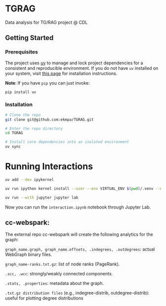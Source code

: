 # TGRAG
Data analysis for TG/RAG project @ CDL 


## Getting Started

### Prerequisites
The project uses [uv](https://docs.astral.sh/uv/) to manage and lock project dependencies for a consistent and reproducible environment. If you do not have `uv` installed on your system, visit [this page](https://docs.astral.sh/uv/getting-started/installation/) for installation instructions.

**Note**: If you have `pip` you can just invoke:

```sh
pip install uv
```

### Installation

```sh
# Clone the repo
git clone git@github.com:ekmpa/TGRAG.git

# Enter the repo directory
cd TGRAG

# Install core dependencies into an isolated environment
uv sync
```

# Running Interactions

```sh
uv add --dev ipykernel
```

```sh
uv run ipython kernel install --user --env VIRTUAL_ENV $(pwd)/.venv --name=TGRAG
```

```sh
uv run --with jupyter jupyter lab
```

Now you can run the ```interaction.ipynb``` notebook through Jupyter Lab.

## cc-webspark: 

The external repo cc-webspark will create the following analytics for the graph: 

```graph_name.graph, graph_name.offsets, .indegrees, .outdegrees```: actual WebGraph binary files.

```graph_name-ranks.txt.gz```: list of node ranks (PageRank).

```.scc, .wcc```: strongly/weakly connected components.

```.stats, .properties```: metadata about the graph.

```.txt.gz distribution files``` (e.g., indegree-distrib, outdegree-distrib): useful for plotting degree distributions
